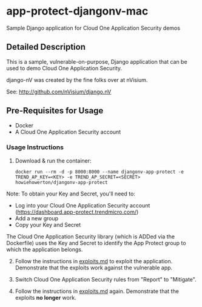 # app-protect-djangonv-mac

Sample Django application for Cloud One Application Security demos

## Detailed Description

This is a sample, vulnerable-on-purpose, Django application that can be used to demo Cloud One Application Security.

django-nV was created by the fine folks over at nVisium.

See:  http://github.com/nVisium/django.nV

## Pre-Requisites for Usage

* Docker
* A Cloud One Application Security account

### Usage Instructions

1. Download & run the container:

    ```
    docker run --rm -d -p 8000:8000 --name djangonv-app-protect -e TREND_AP_KEY=<KEY> -e TREND_AP_SECRET=<SECRET> howiehowerton/djangonv-app-protect
    ```
Note: To obtain your Key and Secret, you'll need to:
* Log into your Cloud One Application Security account (https://dashboard.app-protect.trendmicro.com/)
* Add a new group
* Copy your Key and Secret

The Cloud One Application Security library (which is ADDed via the Dockerfile) uses the Key and Secret to identify the App Protect group to which the application belongs.

2. Follow the instructions in [exploits.md](exploits.md) to exploit the application.  Demonstrate that the exploits work against the vulnerable app.

3. Switch Cloud One Application Security rules from "Report" to "Mitigate".

4. Follow the instructions in [exploits.md](exploits.md) again. Demonstrate that the exploits **no longer** work.
